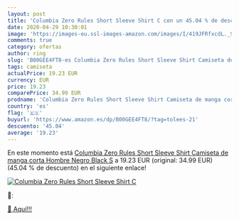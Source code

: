 ```yaml
---
layout: post
title: 'Columbia Zero Rules Short Sleeve Shirt C con un 45.04 % de descuento'
date: 2020-04-29 10:30:01
image: 'https://images-eu.ssl-images-amazon.com/images/I/419JFRfxcdL._SL200_.jpg'
comments: true
category: ofertas
author: ring
slug: 'B00GEE4FT8-es Columbia Zero Rules Short Sleeve Shirt Camiseta de manga...'
tags: camiseta
actualPrice: 19.23 EUR
currency: EUR
price: 19.23
comparePrice: 34.99 EUR
prodname: 'Columbia Zero Rules Short Sleeve Shirt Camiseta de manga corta  Hombre  Negro  Black   S'
country: 'es'
flag: '🇪🇸'
buyurl: 'https://www.amazon.es/dp/B00GEE4FT8/?tag=tolees-21'
descuento: '45.04'
average: '19.23'
---
```


En este momento está [Columbia Zero Rules Short Sleeve Shirt Camiseta de manga corta  Hombre  Negro  Black   S](https://www.amazon.es/dp/B00GEE4FT8/?tag=tolees-21) a 19.23 EUR (original: 34.99 EUR) (45.04 %  de descuento) en el siguiente enlace!

[![Columbia Zero Rules Short Sleeve Shirt C](https://images-eu.ssl-images-amazon.com/images/I/419JFRfxcdL._SL200_.jpg)](https://www.amazon.es/dp/B00GEE4FT8/?tag=tolees-21)

🔎:


[🛒 Aquí!!!](https://www.amazon.es/dp/B00GEE4FT8/?tag=tolees-21)
